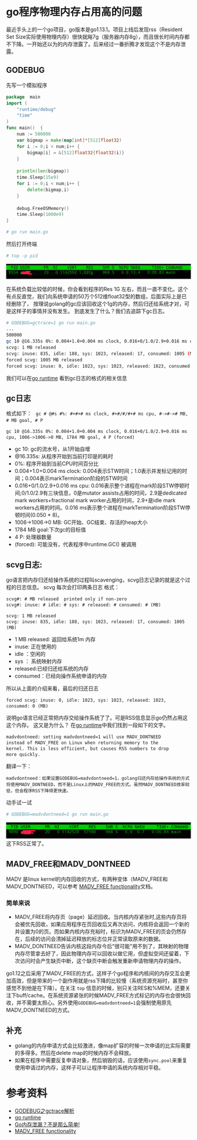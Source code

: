 # go程序物理内存占用高的问题
最近手头上的一个go项目，go版本是go1.13.1。项目上线后发现rss（Resident Set Size实际使用物理内存）很快就飚7g（服务器内存8g），而且很长时间内存都不下降。一开始还以为的内存泄露了。后来经过一番折腾才发现这个不是内存泄露。

## GODEBUG
先写一个模拟程序
```go
package  main
import (
	"runtime/debug"
	"time"
)
func main()  {
	num := 500000
  	var bigmap = make(map[int]*[512]float32)
  	for i := 0;i < num;i++ {
  		bigmap[i] = &[512]float32{float32(i)}
	}

  	println(len(bigmap))
  	time.Sleep(15e9)
	for i := 0;i < num;i++ {
		delete(bigmap,i)
	}

	debug.FreeOSMemory()
	time.Sleep(1000e9)
}
```

```bash
# go run main.go
```

然后打开终端
```bash
# top -p pid
```
![1](img/1.png)

在系统负载比较低的时候，你会看到程序的Res 1G 左右，而且一直不变化。这个有点反直觉，我们向系统申请的50万个512维float32型的数组，后面实际上是已经删除了，
按理说golang的gc应该回收这个1g的内存，然后归还给系统才对，可是这样子的事情并没有发生。
到底发生了什么？我们去追踪下gc日志。
```bash
# GODEBUG=gctrace=1 go run main.go
...
500000
gc 10 @16.335s 0%: 0.004+1.0+0.004 ms clock, 0.016+0/1.0/2.9+0.016 ms cpu, 1006->1006->0 MB, 1784 MB goal, 4 P (forced)
scvg: 1 MB released
scvg: inuse: 835, idle: 188, sys: 1023, released: 17, consumed: 1005 (MB)
forced scvg: 1005 MB released
forced scvg: inuse: 0, idle: 1023, sys: 1023, released: 1023, consumed: 0 (MB)
```
我们可以在[go runtime](https://golang.org/pkg/runtime/) 看到gc日志的格式的相关信息

## gc日志
格式如下：
` gc # @#s #%: #+#+# ms clock, #+#/#/#+# ms cpu, #->#-># MB, # MB goal, # P`

```
gc 10 @16.335s 0%: 0.004+1.0+0.004 ms clock, 0.016+0/1.0/2.9+0.016 ms cpu, 1006->1006->0 MB, 1784 MB goal, 4 P (forced)
```
- gc 10: gc的流水号，从1开始自增
- @16.335s: 从程序开始到当前打印是的耗时
- 0%: 程序开始到当前CPU时间百分比
- 0.004+1.0+0.004 ms clock: 0.004表示STW时间；1.0表示并发标记用的时间；0.004表示markTermination阶段的STW时间
- 0.016+0/1.0/2.9+0.016 ms cpu: 0.016表示整个进程在mark阶段STW停顿时间;0/1.0/2.9有三块信息，0是mutator assists占用的时间，2.9是dedicated mark workers+fractional mark worker占用的时间，2.9+是idle mark workers占用的时间。0.016 ms表示整个进程在markTermination阶段STW停顿时间(0.050 * 8)。
- 1006->1006->0 MB: GC开始、GC结束、存活的heap大小
- 1784 MB goal:下次gc的目标值
- 4 P: 处理器数量
- (forced): 可能没有，代表程序中runtime.GC() 被调用

## scvg日志: 
go语言把内存归还给操作系统的过程叫scavenging，scvg日志记录的就是这个过程的日志信息。
scvg 每次会打印两条日志
格式：
```
scvg#: # MB released  printed only if non-zero
scvg#: inuse: # idle: # sys: # released: # consumed: # (MB)
```
```
scvg: 1 MB released
scvg: inuse: 835, idle: 188, sys: 1023, released: 17, consumed: 1005 (MB)
```
- 1 MB released: 返回给系统1m 内存
- inuse: 正在使用的
- idle ：空闲的
- sys ： 系统映射内存
- released:已经归还给系统的内存
- consumed：已经向操作系统申请的内存

所以从上面的介绍来看，最后的归还日志
```
forced scvg: inuse: 0, idle: 1023, sys: 1023, released: 1023, consumed: 0 (MB)
```
说明go语言已经正常把内存交给操作系统了了。可是RSS信息显示go仍然占用这这个内存。
这又是为什么？
在[go runtime](https://golang.org/pkg/runtime/)中我们找到一段如下的文字。
```
madvdontneed: setting madvdontneed=1 will use MADV_DONTNEED
instead of MADV_FREE on Linux when returning memory to the
kernel. This is less efficient, but causes RSS numbers to drop
more quickly.
```
翻译一下：

```
madvdontneed：如果设置GODEBUG=madvdontneed=1，golang归还内存给操作系统的方式将使用MADV_DONTNEED，而不是Linux上的MADV_FREE的方式。虽然MADV_DONTNEED效率较低，但会程序RSS下降得更快速。
```

动手试一试
```bash
# GODEBUG=madvdontneed=1 go run main.go
```
![2](img/2.png)
这下RSS正常了。


## MADV_FREE和MADV_DONTNEED

MADV 是linux kernel的内存回收的方式，有两种变体（MADV_FREE和MADV_DONTNEED，可以参考
[MADV_FREE functionality](http://lkml.iu.edu/hypermail/linux/kernel/0704.3/3962.html)文档。

### 简单来说
- MADV_FREE将内存页（page）延迟回收。当内核内存紧张时,这些内存页将会被优先回收，如果应用程序在页回收后又再次访问，内核将会返回一个新的并设置为0的页。而如果内核内存充裕时，标识为MADV_FREE的页会仍然存在，后续的访问会清掉延迟释放的标志位并正常读取原来的数据。
- MADV_DONTNEED告诉内核这段内存今后"很可能"用不到了，其映射的物理内存尽管拿去好了，因此物理内存可以回收以做它用，但虚拟空间还留着，下次访问时会产生缺页中断，这个缺页中断会触发重新申请物理内存的操作。

go1.12之后采用了MADV_FREE的方式，这样子个go程序和内核间的内存交互会更加高效，但是带来的一个副作用就是rss下降的比较慢（系统资源充裕时，甚至你感觉不到他是在下降）。在关注 `top` 信息的时候，别只关注RES和%MEM，还要关注下buff/cache。在系统资源紧张的时候MADV_FREE方式标记的内存也会很快回收，并不需要太担心。另外使用`GODEBUG=madvdontneed=1`会强制使用原先MADV_DONTNEED的方式。



## 补充
- golang的内存申请方式会比较激进，像map扩容的时候一次申请的比实际需要的多得多。然后在delete map的时候内存不会释放。
- 如果在程序中需要反复申请对象，然后销毁的话，应该使用`sync.pool`来重复使用申请过的内存，这样子可以让程序申请的系统内存相对平稳。

# 参考资料
- [GODEBUG之gctrace解析](http://cbsheng.github.io/posts/godebug%E4%B9%8Bgctrace%E8%A7%A3%E6%9E%90/)
- [go runtime](https://golang.org/pkg/runtime/)
- [Go内存泄漏？不是那么简单!](https://colobu.com/2019/08/28/go-memory-leak-i-dont-think-so/)
- [MADV_FREE functionality](http://lkml.iu.edu/hypermail/linux/kernel/0704.3/3962.html)
